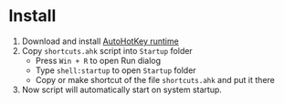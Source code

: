 # Install
1. Download and install [AutoHotKey runtime](https://autohotkey.com/)
2. Copy `shortcuts.ahk` script into `Startup` folder
    - Press `Win + R` to open Run dialog
    - Type `shell:startup` to open `Startup` folder
    - Copy or make shortcut of the file `shortcuts.ahk` and put it there
3. Now script will automatically start on system startup.
